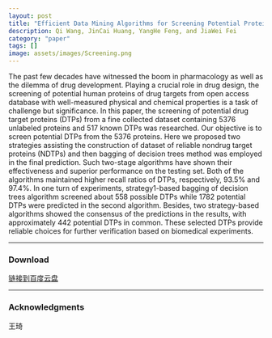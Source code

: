 ```yaml
---
layout: post
title: "Efficient Data Mining Algorithms for Screening Potential Proteins of Drug Target"
description: Qi Wang, JinCai Huang, YangHe Feng, and JiaWei Fei
category: "paper"
tags: []
image: assets/images/Screening.png
---
```

The past few decades have witnessed the boom in pharmacology as well as the dilemma of drug development. Playing a crucial role in drug design, the screening of potential human proteins of drug targets from open access database with well-measured physical and chemical properties is a task of challenge but significance. In this paper, the screening of potential drug target proteins (DTPs) from a fine collected dataset containing 5376 unlabeled proteins and 517 known DTPs was researched. Our objective is to screen potential DTPs from the 5376 proteins. Here we proposed two strategies assisting the construction of dataset of reliable nondrug target proteins (NDTPs) and then bagging of decision trees method was employed in the final prediction. Such two-stage algorithms have shown their effectiveness and superior performance on the testing set. Both of the algorithms maintained higher  recall ratios of DTPs, respectively, 93.5% and 97.4%. In one turn of experiments, strategy1-based bagging of decision trees algorithm screened about 558 possible DTPs while 1782 potential DTPs were predicted in the second algorithm. Besides, two strategy-based algorithms showed the consensus of the predictions in the results, with approximately 442 potential DTPs in common. These selected DTPs provide reliable choices for further verification based on biomedical experiments.

---

### Download

[链接到百度云盘][1]

[1]:http://pan.baidu.com/s/1hsKFnKg

---

### Acknowledgments

王琦